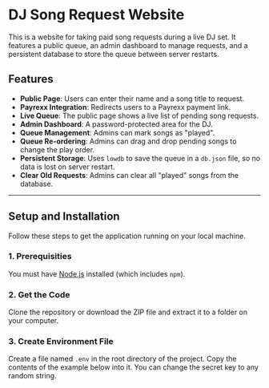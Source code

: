 # DJ Song Request Website

This is a website for taking paid song requests during a live DJ set. It features a public queue, an admin dashboard to manage requests, and a persistent database to store the queue between server restarts.

## Features

-   **Public Page**: Users can enter their name and a song title to request.
-   **Payrexx Integration**: Redirects users to a Payrexx payment link.
-   **Live Queue**: The public page shows a live list of pending song requests.
-   **Admin Dashboard**: A password-protected area for the DJ.
-   **Queue Management**: Admins can mark songs as "played".
-   **Queue Re-ordering**: Admins can drag and drop pending songs to change the play order.
-   **Persistent Storage**: Uses `lowdb` to save the queue in a `db.json` file, so no data is lost on server restart.
-   **Clear Old Requests**: Admins can clear all "played" songs from the database.

---

## Setup and Installation

Follow these steps to get the application running on your local machine.

### 1. Prerequisities

You must have [Node.js](https://nodejs.org/) installed (which includes `npm`).

### 2. Get the Code

Clone the repository or download the ZIP file and extract it to a folder on your computer.

### 3. Create Environment File

Create a file named `.env` in the root directory of the project. Copy the contents of the example below into it. You can change the secret key to any random string.